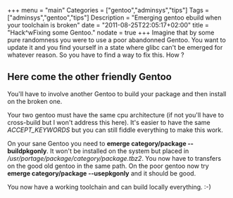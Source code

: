 +++
menu = "main"
Categories = ["gentoo","adminsys","tips"]
Tags = ["adminsys","gentoo","tips"]
Description = "Emerging gentoo ebuild when your toolchain is broken"
date = "2011-08-25T22:05:17+02:00"
title = "Hack^wFixing some Gentoo."
nodate = true
+++
Imagine that by some pure randomness you were to use a poor abandonned Gentoo. You want to update it and you find yourself in a state where glibc can't be emerged for whatever reason. So you have to find a way to fix this. How ?

## Here come the other friendly Gentoo
You'll have to involve another Gentoo to build your package and then install on the broken one.

Your two gentoo must have the same cpu architecture (if not you'll have to cross-build but I won't address this here). It's easier to have the same *ACCEPT_KEYWORDS* but you can still fiddle everything to make this work.

On your sane Gentoo you need to **emerge category/package --buildpkgonly**. It won't be installed on the system but placed in */usr/portage/package/category/package.tbz2*. You now have to transfers on the good old gentoo in the same path. On the poor gentoo now try **emerge category/package --usepkgonly** and it should be good.

You now have a working toolchain and can build locally everything. :-)
